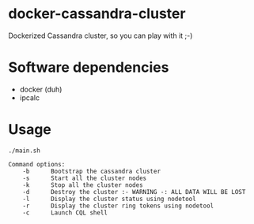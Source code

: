 # docker-cassandra-cluster

Dockerized Cassandra cluster, so you can play with it ;-)

# Software dependencies

* docker (duh)
* ipcalc

# Usage

```
./main.sh

Command options:
    -b      Bootstrap the cassandra cluster
    -s      Start all the cluster nodes
    -k      Stop all the cluster nodes
    -d      Destroy the cluster :- WARNING -: ALL DATA WILL BE LOST
    -l      Display the cluster status using nodetool
    -r      Display the cluster ring tokens using nodetool
    -c      Launch CQL shell
```